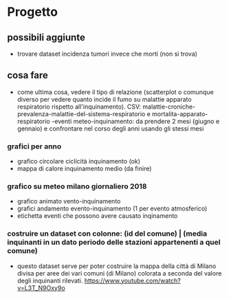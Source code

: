 # Progetto

## possibili aggiunte
- trovare dataset incidenza tumori invece che morti (non si trova)

## cosa fare
- come ultima cosa, vedere il tipo di relazione (scatterplot o comunque diverso per vedere quanto incide il fumo su malattie apparato respiratorio rispetto all'inquinamento). CSV: malattie-croniche-prevalenza-malattie-del-sistema-respiratorio e mortalita-apparato-respiratorio
-eventi meteo-inquinamento: da prendere 2 mesi (giugno e gennaio) e confrontare nel corso degli anni usando gli stessi mesi

### grafici per anno
- grafico circolare ciclicità inquinamento (ok)
- mappa di calore inquinamento medio (da finire)

###  grafico su meteo milano giornaliero 2018
- grafico animato vento-inquinamento
- grafici andamento evento-inquinamento (1 per evento atmosferico)
- etichetta eventi che possono avere causato inqinamento
### costruire un dataset con colonne: (id del comune) | (media inquinanti in un dato periodo delle stazioni appartenenti a quel comune)
- questo dataset serve per poter costruire la mappa della città di Milano divisa per aree dei vari comuni (di Milano) colorata a seconda del valore degli inquinanti rilevati. https://www.youtube.com/watch?v=L3T_N9Oxy9o
